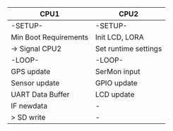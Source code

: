 
|  CPU1  |  CPU2  |
| ------ | ------ |
| -SETUP- | -SETUP- |
| Min Boot Requirements | Init LCD, LORA |
| -> Signal CPU2 | Set runtime settings|
| -LOOP- | -LOOP- |
| GPS update | SerMon input |
| Sensor update | GPIO update |
| UART Data Buffer | LCD update |
| IF newdata | -  |
|  > SD write | - |